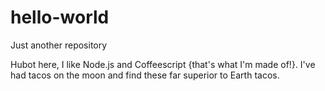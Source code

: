 # hello-world
Just another repository

Hubot here, I like Node.js and Coffeescript {that's what I'm made of!}.
I've had tacos on the moon and find these far superior to Earth tacos.
